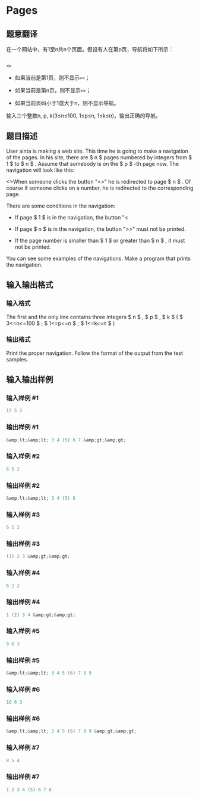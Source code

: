 # Pages

## 题意翻译

在一个网站中，有1至n共n个页面。假设有人在第p页，导航将如下所示：

```

<>

```

- 如果当前是第1页，则不显示`<<`；

- 如果当前是第n页，则不显示`>>`；

- 如果当前页码小于1或大于n，则不显示导航。

输入三个整数n, p, k(3≤n≤100, 1≤p≤n, 1≤k≤n)，输出正确的导航。

## 题目描述

User ainta is making a web site. This time he is going to make a navigation of the pages. In his site, there are $ n $ pages numbered by integers from $ 1 $ to $ n $ . Assume that somebody is on the $ p $ -th page now. The navigation will look like this:

<>When someone clicks the button "<>" he is redirected to page $ n $ . Of course if someone clicks on a number, he is redirected to the corresponding page.

There are some conditions in the navigation:

- If page $ 1 $ is in the navigation, the button "<

- If page $ n $ is in the navigation, the button ">>" must not be printed.

- If the page number is smaller than $ 1 $ or greater than $ n $ , it must not be printed.

You can see some examples of the navigations. Make a program that prints the navigation.

## 输入输出格式

### 输入格式

The first and the only line contains three integers $ n $ , $ p $ , $ k $ ( $ 3<=n<=100 $ ; $ 1<=p<=n $ ; $ 1<=k<=n $ )

### 输出格式

Print the proper navigation. Follow the format of the output from the test samples.

## 输入输出样例

### 输入样例 #1

```cpp
17 5 2

```
### 输出样例 #1

```cpp
&amp;lt;&amp;lt; 3 4 (5) 6 7 &amp;gt;&amp;gt; 
```


### 输入样例 #2

```cpp
6 5 2

```
### 输出样例 #2

```cpp
&amp;lt;&amp;lt; 3 4 (5) 6 
```


### 输入样例 #3

```cpp
6 1 2

```
### 输出样例 #3

```cpp
(1) 2 3 &amp;gt;&amp;gt; 
```


### 输入样例 #4

```cpp
6 2 2

```
### 输出样例 #4

```cpp
1 (2) 3 4 &amp;gt;&amp;gt;
```


### 输入样例 #5

```cpp
9 6 3

```
### 输出样例 #5

```cpp
&amp;lt;&amp;lt; 3 4 5 (6) 7 8 9
```


### 输入样例 #6

```cpp
10 6 3

```
### 输出样例 #6

```cpp
&amp;lt;&amp;lt; 3 4 5 (6) 7 8 9 &amp;gt;&amp;gt;
```


### 输入样例 #7

```cpp
8 5 4

```
### 输出样例 #7

```cpp
1 2 3 4 (5) 6 7 8 
```


